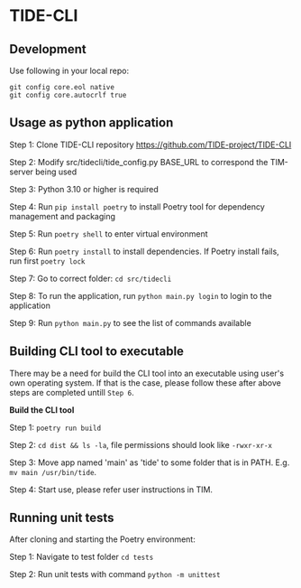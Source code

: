# TIDE-CLI

## Development
Use following in your local repo:
```
git config core.eol native
git config core.autocrlf true
```

## Usage as python application
Step 1: Clone TIDE-CLI repository https://github.com/TIDE-project/TIDE-CLI

Step 2: Modify src/tidecli/tide_config.py BASE_URL to correspond the TIM-server being used

Step 3: Python 3.10 or higher is required

Step 4: Run `pip install poetry` to install Poetry tool for dependency management and packaging

Step 5: Run `poetry shell` to enter virtual environment 

Step 6: Run `poetry install` to install dependencies. If Poetry install fails, run first `poetry lock`

Step 7: Go to correct folder: `cd src/tidecli`

Step 8: To run the application, run `python main.py login` to login to the application

Step 9: Run `python main.py` to see the list of commands available

## Building CLI tool to executable
There may be a need for build the CLI tool into an executable using user's own operating system. If that is the case, please follow these after above steps are completed untill `Step 6`.

**Build the CLI tool**

Step 1: `poetry run build`

Step 2: `cd dist && ls -la`, file permissions should look like `-rwxr-xr-x`

Step 3: Move app named 'main' as 'tide' to some folder that is in PATH. E.g. `mv main /usr/bin/tide`.

Step 4: Start use, please refer user instructions in TIM.

## Running unit tests
After cloning and starting the Poetry environment:

Step 1: Navigate to test folder `cd tests`

Step 2: Run unit tests with command `python -m unittest`

